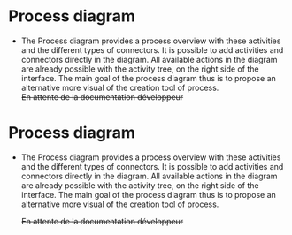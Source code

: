 <!--
author:
    - 'Jérôme Bogaerts'
created_at: '2012-03-29 16:10:36'
updated_at: '2013-03-13 14:31:34'
tags:
    - 'Process Authoring'
-->

Process diagram
===============

-   The Process diagram provides a process overview with these activities and the different types of connectors. It is possible to add activities and connectors directly in the diagram. All available actions in the diagram are already possible with the activity tree, on the right side of the interface. The main goal of the process diagram thus is to propose an alternative more visual of the creation tool of process.\
    ~~En attente de la documentation développeur~~

Process diagram
===============

-   The Process diagram provides a process overview with these activities and the different types of connectors. It is possible to add activities and connectors directly in the diagram. All available actions in the diagram are already possible with the activity tree, on the right side of the interface. The main goal of the process diagram thus is to propose an alternative more visual of the creation tool of process.<br/>

    ~~En attente de la documentation développeur~~


